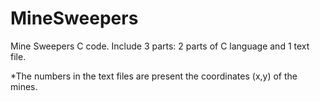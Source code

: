 # MineSweepers
Mine Sweepers C code.
Include 3 parts: 2 parts of C language 
             and 1 text file.
             
*The numbers in the text files are present the coordinates (x,y) of the mines.
